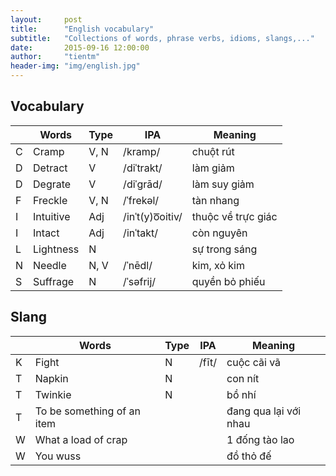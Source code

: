 ```yaml
---
layout:     post
title:      "English vocabulary"
subtitle:   "Collections of words, phrase verbs, idioms, slangs,..."
date:       2015-09-16 12:00:00
author:     "tientm"
header-img: "img/english.jpg"
---
```


## Vocabulary

||Words|Type|IPA|Meaning|
|--|--|--|--|--|
|C|Cramp|V, N|/kramp/|chuột rút|
|D|Detract|V|/diˈtrakt/|làm giảm|
|D|Degrate|V|/diˈgrād/|làm suy giảm|
|F|Freckle|V, N|/ˈfrekəl/|tàn nhang|
|I|Intuitive|Adj|/inˈt(y)o͞oitiv/|thuộc về trực giác|
|I|Intact|Adj|/inˈtakt/|còn nguyên|
|L|Lightness|N||sự trong sáng|
|N|Needle|N, V|/ˈnēdl/|kim, xỏ kim|
|S|Suffrage|N|/ˈsəfrij/|quyền bỏ phiếu|

## Slang

||Words|Type|IPA|Meaning|
|--|--|--|--|--|
|K|Fight|N|/fīt/|cuộc cãi vã|
|T|Napkin|N||con nít|
|T|Twinkie|N||bồ nhí|
|T|To be something of an item|||đang qua lại với nhau|
|W|What a load of crap|||1 đống tào lao|
|W|You wuss|||đồ thỏ đế|
